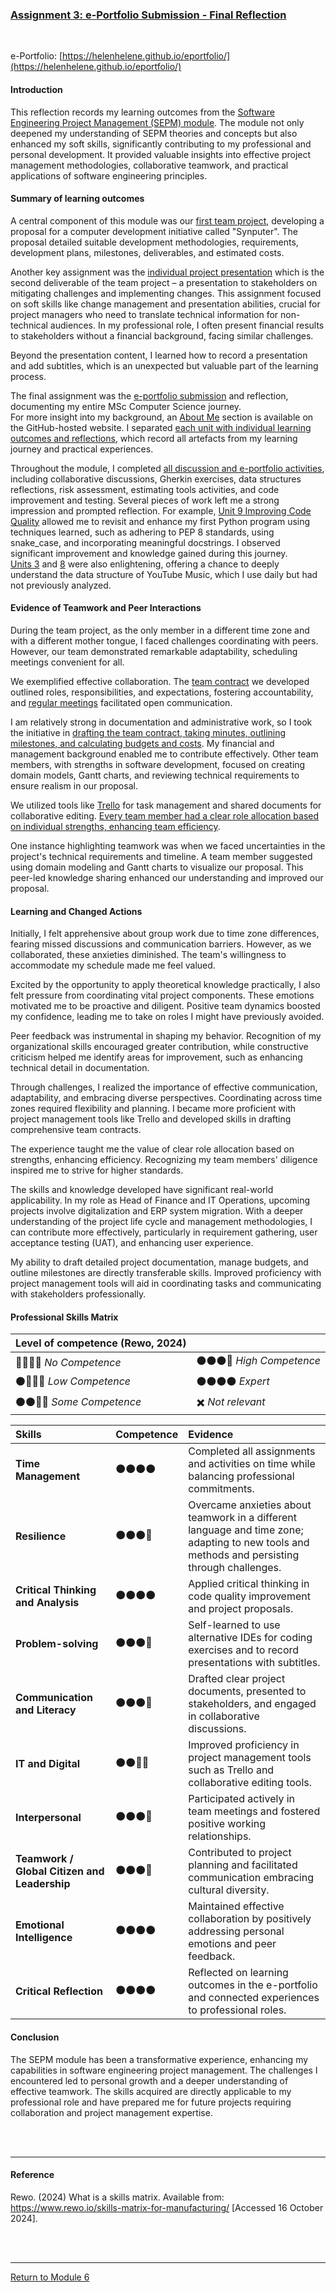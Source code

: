
### [Assignment 3: e-Portfolio Submission - Final Reflection](SSD_A3_Reflection.pdf)

<br>

e-Portfolio: [https://helenhelene.github.io/eportfolio/](https://helenhelene.github.io/eportfolio/)

#### Introduction
This reflection records my learning outcomes from the [Software Engineering Project Management (SEPM) module](SSD_main.md). 
The module not only deepened my understanding of SEPM theories and concepts but also enhanced my soft skills, significantly contributing to my professional and personal development. 
It provided valuable insights into effective project management methodologies, collaborative teamwork, and practical applications of software engineering principles.

#### Summary of learning outcomes
A central component of this module was our [first team project](SSD_A1.md), developing a proposal for a computer development initiative called "Synputer". 
The proposal detailed suitable development methodologies, requirements, development plans, milestones, deliverables, and estimated costs.

Another key assignment was the [individual project presentation](SSD_A2.md) which is the second deliverable of the team project – a presentation to stakeholders on mitigating challenges and implementing changes. 
This assignment focused on soft skills like change management and presentation abilities, crucial for project managers who need to translate technical information for non-technical audiences. 
In my professional role, I often present financial results to stakeholders without a financial background, facing similar challenges.

Beyond the presentation content, I learned how to record a presentation and add subtitles, which is an unexpected but valuable part of the learning process.

The final assignment was the [e-portfolio submission](https://helenhelene.github.io/eportfolio/) and reflection, documenting my entire MSc Computer Science journey.  
For more insight into my background, an [About Me](https://helenhelene.github.io/eportfolio/Professional.html) section is available on the GitHub-hosted website. 
I separated [each unit with individual learning outcomes and reflections](SSD_main.md), which record all artefacts from my learning journey and practical experiences.

Throughout the module, I completed [all discussion and e-portfolio activities](SEPM_ArtefactsSummary.md), including collaborative discussions, Gherkin exercises, data structures reflections, risk assessment, estimating tools activities, and code improvement and testing. 
Several pieces of work left me a strong impression and prompted reflection. 
For example, [Unit 9 Improving Code Quality](SSD_Unit09_Activity.md) allowed me to revisit and enhance my first Python program using techniques learned, such as adhering to PEP 8 standards, using snake_case, and incorporating meaningful docstrings. 
I observed significant improvement and knowledge gained during this journey.  
[Units 3](SSD_Unit03_Activity.md) and [8](SSD_Unit08_Seminar.md) were also enlightening, offering a chance to deeply understand the data structure of YouTube Music, which I use daily but had not previously analyzed.

#### Evidence of Teamwork and Peer Interactions
During the team project, as the only member in a different time zone and with a different mother tongue, I faced challenges coordinating with peers. 
However, our team demonstrated remarkable adaptability, scheduling meetings convenient for all.

We exemplified effective collaboration. The [team contract](SSD_A1_MoM.md) we developed outlined roles, responsibilities, and expectations, fostering accountability, and [regular meetings](SSD_A1_MoM.md) facilitated open communication.

I am relatively strong in documentation and administrative work, so I took the initiative in [drafting the team contract, taking minutes, outlining milestones, and calculating budgets and costs](SSD_A1_MoM_ProjectReportDraft_20240815.pdf). 
My financial and management background enabled me to contribute effectively. Other team members, with strengths in software development, focused on creating domain models, Gantt charts, and reviewing technical requirements to ensure realism in our proposal.

We utilized tools like [Trello](SSD_A1_Trello.jpg) for task management and shared documents for collaborative editing. 
[Every team member had a clear role allocation based on individual strengths, enhancing team efficiency](SSD_A1_MoM_ProjectReportDraft_20240815.pdf).

One instance highlighting teamwork was when we faced uncertainties in the project's technical requirements and timeline. 
A team member suggested using domain modeling and Gantt charts to visualize our proposal. This peer-led knowledge sharing enhanced our understanding and improved our proposal.

#### Learning and Changed Actions
Initially, I felt apprehensive about group work due to time zone differences, fearing missed discussions and communication barriers. 
However, as we collaborated, these anxieties diminished. The team's willingness to accommodate my schedule made me feel valued.

Excited by the opportunity to apply theoretical knowledge practically, I also felt pressure from coordinating vital project components. 
These emotions motivated me to be proactive and diligent. Positive team dynamics boosted my confidence, leading me to take on roles I might have previously avoided.

Peer feedback was instrumental in shaping my behavior. Recognition of my organizational skills encouraged greater contribution, while constructive criticism helped me identify areas for improvement, such as enhancing technical detail in documentation.

Through challenges, I realized the importance of effective communication, adaptability, and embracing diverse perspectives. Coordinating across time zones required flexibility and planning. 
I became more proficient with project management tools like Trello and developed skills in drafting comprehensive team contracts.

The experience taught me the value of clear role allocation based on strengths, enhancing efficiency. Recognizing my team members' diligence inspired me to strive for higher standards.

The skills and knowledge developed have significant real-world applicability. 
In my role as Head of Finance and IT Operations, upcoming projects involve digitalization and ERP system migration. 
With a deeper understanding of the project life cycle and management methodologies, I can contribute more effectively, particularly in requirement gathering, user acceptance testing (UAT), and enhancing user experience.

My ability to draft detailed project documentation, manage budgets, and outline milestones are directly transferable skills. 
Improved proficiency with project management tools will aid in coordinating tasks and communicating with stakeholders professionally.


#### Professional Skills Matrix

| Level of competence (Rewo, 2024) | |
| :------------------------ | :------------------------ |
| 🔘🔘🔘🔘	_No Competence_	| 	⚫⚫⚫🔘 _High Competence_ |
| ⚫🔘🔘🔘 _Low Competence_	 |	⚫⚫⚫⚫ _Expert_ |
|	⚫⚫🔘🔘 _Some Competence_	|	✖️ _Not relevant_ |


| **Skills** |	**Competence** |	**Evidence** |
| :--------- |	:-----------  |	:------------ |
| **Time Management**	| ⚫⚫⚫⚫	| Completed all assignments and activities on time while balancing professional commitments. |
| **Resilience**	| ⚫⚫⚫🔘	| Overcame anxieties about teamwork in a different language and time zone; adapting to new tools and methods and persisting through challenges. |
| **Critical Thinking and Analysis** | ⚫⚫⚫⚫ |	Applied critical thinking in code quality improvement and project proposals. |
| **Problem-solving**	| ⚫⚫⚫🔘	| Self-learned to use alternative IDEs for coding exercises and to record presentations with subtitles. |
| **Communication and Literacy**	|	⚫⚫⚫🔘	| Drafted clear project documents, presented to stakeholders, and engaged in collaborative discussions. |
| **IT and Digital**		| ⚫⚫🔘🔘	| Improved proficiency in project management tools such as Trello and collaborative editing tools. |
| **Interpersonal**	|  ⚫⚫⚫🔘	| Participated actively in team meetings and fostered positive working relationships. |
| **Teamwork / Global Citizen and Leadership** |	⚫⚫⚫🔘	| Contributed to project planning and facilitated communication embracing cultural diversity. |
| **Emotional Intelligence** |	⚫⚫⚫⚫	| Maintained effective collaboration by positively addressing personal emotions and peer feedback. |
| **Critical Reflection** |	⚫⚫⚫⚫	| Reflected on learning outcomes in the e-portfolio and connected experiences to professional roles. |

#### Conclusion
The SEPM module has been a transformative experience, enhancing my capabilities in software engineering project management. 
The challenges I encountered led to personal growth and a deeper understanding of effective teamwork. The skills acquired are directly applicable to my professional role and have prepared me for future projects requiring collaboration and project management expertise.

<br><br>

---

#### Reference
Rewo. (2024) What is a skills matrix. Available from: https://www.rewo.io/skills-matrix-for-manufacturing/ [Accessed 16 October 2024]. 

<br><br>

---

[Return to Module 6](SSD_main.md)
